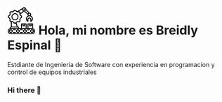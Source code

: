 # ![Texto Alternativo](https://github.com/BreidlyAE/BreidlyAE/blob/02547261e052175516072739b56e17410bb5c775/manufacturing64fb.png) Hola, mi nombre es Breidly Espinal 👋

<!-- insetar portada (Opcional) -->

Estdiante de Ingenieria de Software con experiencia en programacion y control de equipos industriales

### Hi there 👋

<!--
**BreidlyAE/BreidlyAE** is a ✨ _special_ ✨ repository because its `README.md` (this file) appears on your GitHub profile.

Here are some ideas to get you started:

- 🔭 I’m currently working on ...
- 🌱 I’m currently learning ...
- 👯 I’m looking to collaborate on ...
- 🤔 I’m looking for help with ...
- 💬 Ask me about ...
- 📫 How to reach me: ...
- 😄 Pronouns: ...
- ⚡ Fun fact: ...
-->

